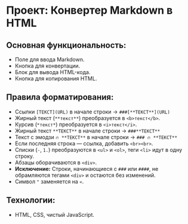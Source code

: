 # Проект: Конвертер Markdown в HTML

## Основная функциональность:
- Поле для ввода Markdown.
- Кнопка для конвертации.
- Блок для вывода HTML-кода.
- Кнопка для копирования HTML.

## Правила форматирования:
- Ссылки `[ТЕКСТ](URL)` в начале строки → `###[**ТЕКСТ**](URL)`
- Жирный текст (`**текст**`) преобразуется в `<b>текст</b>`.
- Курсив (`*текст*`) преобразуется в `<i>текст</i>`.
- Жирный текст `**ТЕКСТ**` в начале строки → `###**ТЕКСТ**`
- Текст с эмодзи `🔥 **ТЕКСТ**` в начале строки → `### 🔥 **ТЕКСТ**`
- Если последняя строка — ссылка, добавить `<br><br>`.
- Списки (`-`, `1.`) преобразуются в `<ul>` и `<ol>`, теги `<li>` идут в одну строку.
- Абзацы оборачиваются в `<div>`.
- **Исключение:** Строки, начинающиеся с `###` или `####`, не обрамляются тегами `<div>` и остаются без изменений.
- Символ `"` заменяется на `«`.

## Технологии:
- HTML, CSS, чистый JavaScript.
